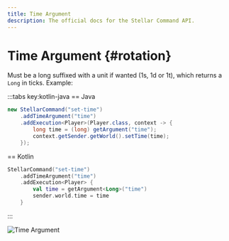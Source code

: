 ```yaml
---
title: Time Argument
description: The official docs for the Stellar Command API.
---
```


# Time Argument {#rotation}

Must be a long suffixed with a unit if wanted (1s, 1d or 1t), which returns a `Long` in ticks. Example:

:::tabs key:kotlin-java
== Java
```Java
new StellarCommand("set-time")
    .addTimeArgument("time")
    .addExecution<Player>(Player.class, context -> {
        long time = (long) getArgument("time");
        context.getSender.getWorld().setTime(time);
    });
```
== Kotlin
```Kotlin
StellarCommand("set-time")
    .addTimeArgument("time")
    .addExecution<Player> {
        val time = getArgument<Long>("time")
        sender.world.time = time
    }
```
:::

![Time Argument](https://cdn.lutto.dev/stellar/gifs/math/time.gif)